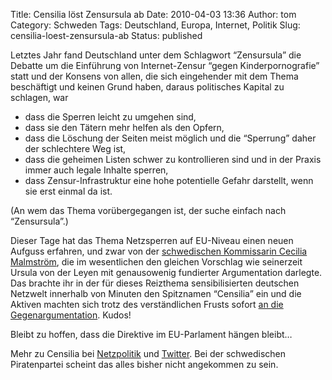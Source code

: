Title: Censilia löst Zensursula ab
Date: 2010-04-03 13:36
Author: tom
Category: Schweden
Tags: Deutschland, Europa, Internet, Politik
Slug: censilia-loest-zensursula-ab
Status: published

Letztes Jahr fand Deutschland unter dem Schlagwort “Zensursula” die
Debatte um die Einführung von Internet-Zensur “gegen Kinderpornografie”
statt und der Konsens von allen, die sich eingehender mit dem Thema
beschäftigt und keinen Grund haben, daraus politisches Kapital zu
schlagen, war

-   dass die Sperren leicht zu umgehen sind,
-   dass sie den Tätern mehr helfen als den Opfern,
-   dass die Löschung der Seiten meist möglich und die “Sperrung” daher
    der schlechtere Weg ist,
-   dass die geheimen Listen schwer zu kontrollieren sind und in der
    Praxis immer auch legale Inhalte sperren,
-   dass Zensur-Infrastruktur eine hohe potentielle Gefahr darstellt,
    wenn sie erst einmal da ist.

(An wem das Thema vorübergegangen ist, der suche einfach nach
“Zensursula”.)

Dieser Tage hat das Thema Netzsperren auf EU-Niveau einen neuen Aufguss
erfahren, und zwar von der [schwedischen Kommissarin Cecilia
Malmström](http://www.fiket.de/2009/11/17/cecilia-malmstroem-wird-eu-kommissarin/),
die im wesentlichen den gleichen Vorschlag wie seinerzeit Ursula von der
Leyen mit genausowenig fundierter Argumentation darlegte. Das brachte
ihr in der für dieses Reizthema sensibilisierten deutschen Netzwelt
innerhalb von Minuten den Spitznamen “Censilia” ein und die Aktiven
machten sich trotz des verständlichen Frusts sofort [an die
Gegenargumentation](http://ceciliamalmstrom.wordpress.com/2010/03/29/ett-slag-for-barnens-rattigheter/).
Kudos!

Bleibt zu hoffen, dass die Direktive im EU-Parlament hängen bleibt…

Mehr zu Censilia bei
[Netzpolitik](http://www.netzpolitik.org/tag/censilia/) und
[Twitter](http://search.twitter.com/search?q=%23censilia). Bei der
schwedischen Piratenpartei scheint das alles bisher nicht angekommen zu
sein.

